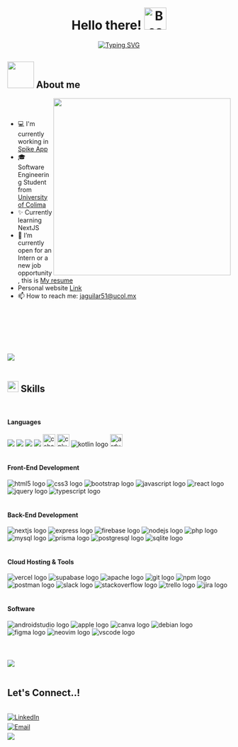 <h1 align="center"><b>Hello there!   </b><img src="https://raw.githubusercontent.com/Tarikul-Islam-Anik/Animated-Fluent-Emojis/master/Emojis/Smilies/Beaming%20Face%20with%20Smiling%20Eyes.png" alt="Beaming Face with Smiling Eyes" width="50" height="50" /></h1>

<!--  -->
<p align="center">
<a href="https://git.io/typing-svg"><img src="https://readme-typing-svg.herokuapp.com?font=Roboto&pause=1000&color=28A92F&width=435&lines=I'm+David+Aguilar;Software+Enginnering+Student;Always+learning+new+things!" alt="Typing SVG" /></a>
</p>


## <picture><img align="letf" src="https://media.giphy.com/media/HzPtbOKyBoBFsK4hyc/giphy.gif?cid=790b7611wusrk4ufswaijepl0xnebw4x732aypm10yqlzqtf&ep=v1_gifs_search&rid=giphy.gif&ct=g" width = 60px></picture> About me

<picture> <img align="right" src="https://media1.giphy.com/media/13HgwGsXF0aiGY/giphy.gif" width = 400px></picture>

<br><br>

<ul>
  <li> 💻 I'm currently working in <a href="https://github.com/Paco-Taco/SpikeNative">Spike App</a> </li>
  <li> 🎓 Software Engineering  Student from <a href="https://www.ucol.mx/"> University of Colima</a> </li>
  <li> ✨ Currently learning NextJS
  <li> 🔭 I’m currently open for an Intern or a new job opportunity, this is  <a href="https://portfolio-david-dev.vercel.app/CV.pdf"> My resume</a> </li>
  <li>  Personal website <a href="https://portfolio-david-dev.vercel.app"> Link</a></li>
  <li> 📫 How to reach me: <a href="mailto:jaguilar51@ucol.mx">jaguilar51@ucol.mx</a> </li>
</li>
</ul>

<br>
<br>
<br>
<br>

<br>


<br>
<img src="https://user-images.githubusercontent.com/73097560/115834477-dbab4500-a447-11eb-908a-139a6edaec5c.gif"><br><br>

## <img src="https://media2.giphy.com/media/QssGEmpkyEOhBCb7e1/giphy.gif?cid=ecf05e47a0n3gi1bfqntqmob8g9aid1oyj2wr3ds3mg700bl&rid=giphy.gif" width="25"><b> Skills</b>
<br>

<p align="center">

<h4> Languages </h4>
<span> 
  <img src="https://img.shields.io/badge/Java-ED8B00?style=for-the-badge&logo=java&logoColor=white">
  <img src="https://img.shields.io/badge/C-00599C?style=for-the-badge&logo=c&logoColor=white">
  <img src="https://img.shields.io/badge/python-3670A0?style=for-the-badge&logo=python&logoColor=ffdd54">
  <img src= "https://img.shields.io/badge/-Arduino-00979D?style=for-the-badge&logo=Arduino&logoColor=white">
  <img src="https://img.shields.io/badge/C Sharp-239120?logo=csharp&logoColor=white&style=for-the-badge" height="28" alt="csharp logo"  />
  <img src="https://img.shields.io/badge/C++-00599C?logo=cplusplus&logoColor=white&style=for-the-badge" height="28" alt="cplusplus logo"  />
  <img src="https://img.shields.io/badge/Kotlin-7F52FF?logo=kotlin&logoColor=white&style=for-the-badge" height="" alt="kotlin logo"  />
  <img src="https://img.shields.io/badge/Arduino-00979D?logo=arduino&logoColor=white&style=for-the-badge" height="28" alt="arduino logo"  />
 


</span>

<br>   
<br>
 
<h4> Front-End Development </h4>
<span>

  <img src="https://img.shields.io/badge/HTML5-E34F26?logo=html5&logoColor=white&style=for-the-badge"  alt="html5 logo"  />
  <img src="https://img.shields.io/badge/CSS3-1572B6?logo=css3&logoColor=white&style=for-the-badge"  alt="css3 logo"  />
  <img src="https://img.shields.io/badge/Bootstrap-7952B3?logo=bootstrap&logoColor=white&style=for-the-badge"  alt="bootstrap logo"  />
  <img src="https://img.shields.io/badge/JavaScript-F7DF1E?logo=javascript&logoColor=black&style=for-the-badge"  alt="javascript logo"  />
  <img src="https://img.shields.io/badge/React-61DAFB?logo=react&logoColor=black&style=for-the-badge"  alt="react logo"  />
  <img src="https://img.shields.io/badge/jQuery-0769AD?logo=jquery&logoColor=white&style=for-the-badge"  alt="jquery logo"  />
  <img src="https://img.shields.io/badge/TypeScript-3178C6?logo=typescript&logoColor=white&style=for-the-badge"  alt="typescript logo"  />




</span>

<br>
<br>
<h4> Back-End Development </h4>
<span>

  <img src="https://img.shields.io/badge/Next.js-000000?logo=nextdotjs&logoColor=white&style=for-the-badge"  alt="nextjs logo"  />
  <img src="https://img.shields.io/badge/Express-000000?logo=express&logoColor=white&style=for-the-badge"  alt="express logo"  />
  <img src="https://img.shields.io/badge/Firebase-FFCA28?logo=firebase&logoColor=black&style=for-the-badge"  alt="firebase logo"  />
  <img src="https://img.shields.io/badge/Node.js-339933?logo=nodedotjs&logoColor=white&style=for-the-badge"  alt="nodejs logo"  />
  <img src="https://img.shields.io/badge/PHP-777BB4?logo=php&logoColor=black&style=for-the-badge"  alt="php logo"  />
  <img src="https://img.shields.io/badge/MySQL-4479A1?logo=mysql&logoColor=white&style=for-the-badge" alt="mysql logo"  />

  <img src="https://img.shields.io/badge/Prisma-2D3748?logo=prisma&logoColor=white&style=for-the-badge"  alt="prisma logo"  />
  <img src="https://img.shields.io/badge/PostgreSQL-4169E1?logo=postgresql&logoColor=white&style=for-the-badge"  alt="postgresql logo"  />
  <img src="https://img.shields.io/badge/SQLite-003B57?logo=sqlite&logoColor=white&style=for-the-badge"  alt="sqlite logo"  />

<br>
<br>


</span>



    




<h4>Cloud Hosting & Tools </h4>
<span>


  <img src="https://img.shields.io/badge/Vercel-000000?logo=vercel&logoColor=white&style=for-the-badge"  alt="vercel logo"  />
  <img src="https://img.shields.io/badge/Supabase-3ECF8E?logo=supabase&logoColor=black&style=for-the-badge"  alt="supabase logo"  />
  <img src="https://img.shields.io/badge/Apache-D22128?logo=apache&logoColor=white&style=for-the-badge" alt="apache logo"  />
  <img src="https://img.shields.io/badge/Git-F05032?logo=git&logoColor=white&style=for-the-badge"  alt="git logo"  />
  <img src="https://img.shields.io/badge/npm-CB3837?logo=npm&logoColor=white&style=for-the-badge"  alt="npm logo"  />
  <img src="https://img.shields.io/badge/Postman-FF6C37?logo=postman&logoColor=black&style=for-the-badge"  alt="postman logo"  />
  <img src="https://img.shields.io/badge/Slack-4A154B?logo=slack&logoColor=white&style=for-the-badge"  alt="slack logo"  />
  <img src="https://img.shields.io/badge/Stack Overflow-F58025?logo=stackoverflow&logoColor=black&style=for-the-badge"  alt="stackoverflow logo"  />
  <img src="https://img.shields.io/badge/Trello-0052CC?logo=trello&logoColor=white&style=for-the-badge"  alt="trello logo"  />
  <img src="https://img.shields.io/badge/Jira-0052CC?logo=jira&logoColor=white&style=for-the-badge"  alt="jira logo"  />

<br>
<br>


</span>
<h4> Software </h4>
<span>


 <img src="https://img.shields.io/badge/Android Studio-3DDC84?logo=androidstudio&logoColor=black&style=for-the-badge"  alt="androidstudio logo"  />
  
  <img src="https://img.shields.io/badge/Apple-000000?logo=apple&logoColor=white&style=for-the-badge"  alt="apple logo"  />
  
  <img src="https://img.shields.io/badge/Canva-00C4CC?logo=canva&logoColor=black&style=for-the-badge"  alt="canva logo"  />
 
  <img src="https://img.shields.io/badge/Debian-A81D33?logo=debian&logoColor=white&style=for-the-badge"  alt="debian logo"  />
 
  <img src="https://img.shields.io/badge/Figma-F24E1E?logo=figma&logoColor=white&style=for-the-badge"  alt="figma logo"  />
  
  <img src="https://img.shields.io/badge/Neovim-57A143?logo=neovim&logoColor=black&style=for-the-badge"  alt="neovim logo"  />
  
  <img src="https://img.shields.io/badge/Visual Studio Code-007ACC?logo=visualstudiocode&logoColor=white&style=for-the-badge"  alt="vscode logo"  />

###

###



</span>
</p>


<br>


<img src="https://user-images.githubusercontent.com/73097560/115834477-dbab4500-a447-11eb-908a-139a6edaec5c.gif"><br><br>

## <b> Let's Connect..!</b>
<br>

<a href="https://www.linkedin.com/in/david-avalos-dev/" target="_blank">
    <img src="https://img.shields.io/badge/linkedin: Jose David Aguilar-%2300acee.svg?color=405DE6&style=for-the-badge&logo=linkedin&logoColor=white" alt="LinkedIn" style="margin-bottom: 5px;"/>
</a>



<br>


<a href="mailto:jaguilar51@ucol.mx?subject=Correo%20Importante%20de%20Contacto%20Github&body=Hola,%0D%0A%0D%0AQuisiera%20ponerme%20en%20contacto%20contigo.%0D%0A%0D%0ASaludos,%0D%0ATu%20Nombre">
    <img src="https://img.shields.io/badge/email: jaguilar51@ucol.mx-%23EA4335.svg?style=for-the-badge&logo=icloud&logoColor=white" alt="Email" style="margin-bottom: 5px;" />
</a>



	
</ul>
</div>

<br>
<img src="https://user-images.githubusercontent.com/73097560/115834477-dbab4500-a447-11eb-908a-139a6edaec5c.gif">
<br>
